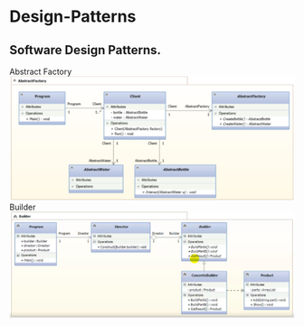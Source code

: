 # Design-Patterns
Software Design Patterns.
---
  Abstract Factory
![alt text](AbstractFactory/abstractFactory.PNG)
  Builder
![alt text](Builder/Builder.PNG)
